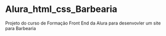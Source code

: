 # Alura_html_css_Barbearia
 Projeto do curso de Formação Front End da Alura para desenvovler um site para Barbearia
